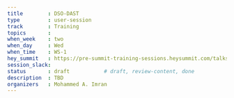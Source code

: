 ```yaml
---
title        : DSO-DAST
type         : user-session
track        : Training
topics       : 
when_week    : two
when_day     : Wed
when_time    : WS-1
hey_summit   : https://pre-summit-training-sessions.heysummit.com/talks/dast-dynamic-analysis-integration-lab/
session_slack:
status       : draft           # draft, review-content, done
description  : TBD
organizers   : Mohammed A. Imran
---
```


### 